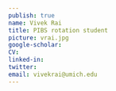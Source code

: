 ```yaml
---
publish: true
name: Vivek Rai
title: PIBS rotation student
picture: vrai.jpg
google-scholar: 
CV:
linked-in: 
twitter:
email: vivekrai@umich.edu
---
```

